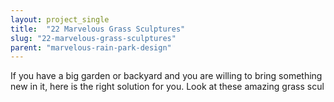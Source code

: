 ```yaml
---
layout: project_single
title:  "22 Marvelous Grass Sculptures"
slug: "22-marvelous-grass-sculptures"
parent: "marvelous-rain-park-design"
---
```

If you have a big garden or backyard and you are willing to bring something new in it, here is the right solution for you. Look at these amazing grass scul